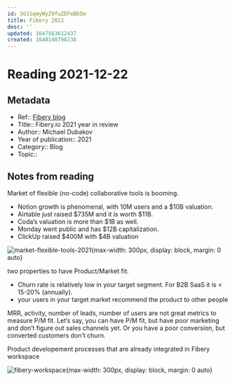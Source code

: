 ```yaml
---
id: 5G1SqmyWyZ9fuZEFeBD5m
title: Fibery 2021
desc: ''
updated: 1647563612437
created: 1640140796238
---
```

# Reading 2021-12-22

## Metadata

- Ref:: [Fibery blog](https://fibery.io/blog/fibery-2021/)
- Title:: Fibery.io 2021 year in review
- Author:: Michael Dubakov
- Year of publication:: 2021
- Category:: Blog
- Topic:: 

## Notes from reading

Market of flexible (no-code) collaborative tools is booming. 
- Notion growth is phenomenal, with 10M users and a $10B valuation. 
- Airtable just raised $735M and it is worth $11B. 
- Coda’s valuation is more than $1B as well. 
- Monday went public and has $12B capitalization. 
- ClickUp raised $400M with $4B valuation

![market-flexible-tools-2021](https://fibery.io/blog/static/6c13c15775f4d45dac193c3268544113/573d3/nocode-2021.png){max-width: 300px, display: block, margin: 0 auto}

two properties to have Product/Market fit:
- Churn rate is relatively low in your target segment. For B2B SaaS it is < 15-20% (annually).
- your users in your target market recommend the product to other people

MRR, activity, number of leads, number of users are not great metrics to measure P/M fit. Let’s say, you can have P/M fit, but have poor marketing and don’t figure out sales channels yet. Or you have a poor conversion, but converted customers don’t churn.

Product developement processes that are already integrated in Fibery workspace

![fibery-workspace](https://fibery.io/blog/static/d87826523fdf3b9da7c3a9826c67ec67/573d3/product-teams.png){max-width: 300px, display: block, margin: 0 auto}
